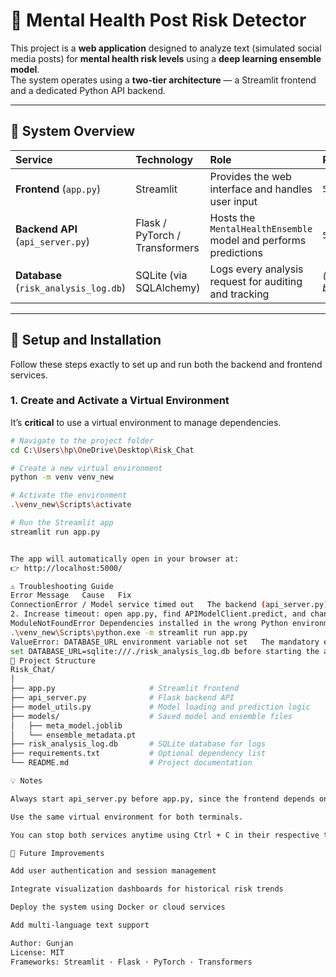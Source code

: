 # 🧠 Mental Health Post Risk Detector

This project is a **web application** designed to analyze text (simulated social media posts) for **mental health risk levels** using a **deep learning ensemble model**.  
The system operates using a **two-tier architecture** — a Streamlit frontend and a dedicated Python API backend.

---

## 🧩 System Overview

| Service | Technology | Role | Port |
| :--- | :--- | :--- | :--- |
| **Frontend** (`app.py`) | Streamlit | Provides the web interface and handles user input | `5000` |
| **Backend API** (`api_server.py`) | Flask / PyTorch / Transformers | Hosts the `MentalHealthEnsemble` model and performs predictions | `5001` |
| **Database** (`risk_analysis_log.db`) | SQLite (via SQLAlchemy) | Logs every analysis request for auditing and tracking | *(File-based)* |

---

## 🚀 Setup and Installation

Follow these steps exactly to set up and run both the backend and frontend services.

### 1. Create and Activate a Virtual Environment

It’s **critical** to use a virtual environment to manage dependencies.

```bash
# Navigate to the project folder
cd C:\Users\hp\OneDrive\Desktop\Risk_Chat

# Create a new virtual environment
python -m venv venv_new

# Activate the environment
.\venv_new\Scripts\activate

# Run the Streamlit app
streamlit run app.py


The app will automatically open in your browser at:
👉 http://localhost:5000/

⚠️ Troubleshooting Guide
Error Message	Cause	Fix
ConnectionError / Model service timed out	The backend (api_server.py) is not running or the models took too long to load.	1. Check Terminal 1: ensure the API server is running and shows Running on http://0.0.0.0:5001/.
2. Increase timeout: open app.py, find APIModelClient.predict, and change timeout=60. Restart both services.
ModuleNotFoundError	Dependencies installed in the wrong Python environment.	Recreate the virtual environment and reinstall all dependencies. Always ensure the environment is active before installing packages. You can also run:
.\venv_new\Scripts\python.exe -m streamlit run app.py
ValueError: DATABASE_URL environment variable not set	The mandatory environment variable is missing.	Run:
set DATABASE_URL=sqlite:///./risk_analysis_log.db before starting the app.
📁 Project Structure
Risk_Chat/
│
├── app.py                     # Streamlit frontend
├── api_server.py              # Flask backend API
├── model_utils.py             # Model loading and prediction logic
├── models/                    # Saved model and ensemble files
│   ├── meta_model.joblib
│   └── ensemble_metadata.pt
├── risk_analysis_log.db       # SQLite database for logs
├── requirements.txt           # Optional dependency list
└── README.md                  # Project documentation

💡 Notes

Always start api_server.py before app.py, since the frontend depends on the backend API.

Use the same virtual environment for both terminals.

You can stop both services anytime using Ctrl + C in their respective terminals.

🧩 Future Improvements

Add user authentication and session management

Integrate visualization dashboards for historical risk trends

Deploy the system using Docker or cloud services

Add multi-language text support

Author: Gunjan
License: MIT
Frameworks: Streamlit · Flask · PyTorch · Transformers